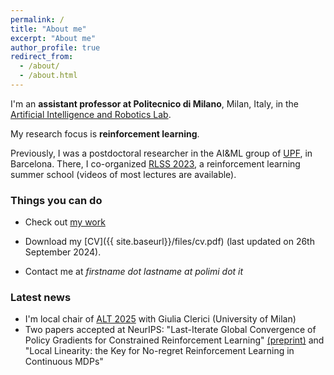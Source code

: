 ```yaml
---
permalink: /
title: "About me"
excerpt: "About me"
author_profile: true
redirect_from: 
  - /about/
  - /about.html
---
```


I'm an **assistant professor at Politecnico di Milano**, Milan, Italy, in the [Artificial Intelligence and Robotics Lab](https://rl.airlab.deib.polimi.it/).

My research focus is **reinforcement learning**.

Previously, I was a postdoctoral researcher in the AI&ML group of [UPF](https://www.upf.edu/web/ai-ml), in Barcelona.
There, I co-organized [RLSS 2023](https://rlsummerschool.com/), a reinforcement learning summer school (videos of most lectures are available).


### Things you can do
* Check out [my work](https://scholar.google.it/citations?user=A2WxZlsAAAAJ&hl=en)

* Download my [CV]({{ site.baseurl}}/files/cv.pdf) (last updated on 26th September 2024).

* Contact me at *firstname dot lastname at polimi dot it*

### Latest news
* I'm local chair of [ALT 2025](http://algorithmiclearningtheory.org/alt2025/) with Giulia Clerici (University of Milan)
* Two papers accepted at NeurIPS: "Last-Iterate Global Convergence of Policy Gradients for Constrained Reinforcement Learning" [(preprint)](https://arxiv.org/abs/2407.10775) and "Local Linearity: the Key for No-regret Reinforcement Learning in Continuous MDPs"
